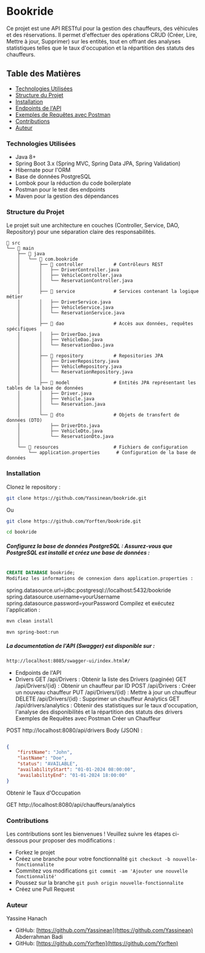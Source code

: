 # Bookride

Ce projet est une API RESTful pour la gestion des chauffeurs, des véhicules et des réservations. Il permet d'effectuer des opérations CRUD (Créer, Lire, Mettre à jour, Supprimer) sur les entités, tout en offrant des analyses statistiques telles que le taux d'occupation et la répartition des statuts des chauffeurs.

## Table des Matières

- [Technologies Utilisées](#technologies-utilisées)
- [Structure du Projet](#structure-du-projet)
- [Installation](#installation)
- [Endpoints de l'API](#endpoints-de-lapi)
- [Exemples de Requêtes avec Postman](#exemples-de-requêtes-avec-postman)
- [Contributions](#contributions)
- [Auteur](#auteur)

### Technologies Utilisées

- Java 8+
- Spring Boot 3.x (Spring MVC, Spring Data JPA, Spring Validation)
- Hibernate pour l'ORM
- Base de données PostgreSQL
- Lombok pour la réduction du code boilerplate
- Postman pour le test des endpoints
- Maven pour la gestion des dépendances

### Structure du Projet

Le projet suit une architecture en couches (Controller, Service, DAO, Repository) pour une séparation claire des responsabilités.
```
📂 src
└── 📂 main
    ├── 📂 java
    │   └── 📂 com.bookride
    │       ├── 📂 controller           # Contrôleurs REST
    │       │   ├── DriverController.java
    │       │   ├── VehicleController.java
    │       │   └── ReservationController.java
    │       │
    │       ├── 📂 service              # Services contenant la logique métier
    │       │   ├── DriverService.java
    │       │   ├── VehicleService.java
    │       │   └── ReservationService.java
    │       │
    │       ├── 📂 dao                  # Accès aux données, requêtes spécifiques
    │       │   ├── DriverDao.java
    │       │   ├── VehicleDao.java
    │       │   └── ReservationDao.java
    │       │
    │       ├── 📂 repository           # Repositories JPA
    │       │   ├── DriverRepository.java
    │       │   ├── VehicleRepository.java
    │       │   └── ReservationRepository.java
    │       │
    │       ├── 📂 model                # Entités JPA représentant les tables de la base de données
    │       │   ├── Driver.java
    │       │   ├── Vehicle.java
    │       │   └── Reservation.java
    │       │
    │       └── 📂 dto                  # Objets de transfert de données (DTO)
    │           ├── DriverDto.java
    │           ├── VehicleDto.java
    │           └── ReservationDto.java
    │
    └── 📂 resources                    # Fichiers de configuration
        └── application.properties      # Configuration de la base de données
```

### Installation

Clonez le repository :

```bash
git clone https://github.com/Yassinean/bookride.git
```
Ou 
```bash
git clone https://github.com/Yorften/bookride.git
```
```bash
cd bookride
```
##### Configurez la base de données PostgreSQL : Assurez-vous que PostgreSQL est installé et créez une base de données :

```sql

CREATE DATABASE bookride;
Modifiez les informations de connexion dans application.properties :

```
spring.datasource.url=jdbc:postgresql://localhost:5432/bookride
spring.datasource.username=yourUsername
spring.datasource.password=yourPassword
Compilez et exécutez l'application :

```bash
mvn clean install
```
```bash
mvn spring-boot:run
```
##### La documentation de l'API (Swagger) est disponible sur :

```bash
http://localhost:8085/swagger-ui/index.html#/
```
- Endpoints de l'API
- Drivers
GET /api/Drivers : Obtenir la liste des Drivers (paginée)
GET /api/Drivers/{id} : Obtenir un chauffeur par ID
POST /api/Drivers : Créer un nouveau chauffeur
PUT /api/Drivers/{id} : Mettre à jour un chauffeur
DELETE /api/Drivers/{id} : Supprimer un chauffeur
Analytics
GET /api/drivers/analytics : Obtenir des statistiques sur le taux d'occupation, l'analyse des disponibilités et la répartition des statuts des drivers
Exemples de Requêtes avec Postman
Créer un Chauffeur

POST http://localhost:8080/api/drivers
Body (JSON) :
```json

{
    "firstName": "John",
    "lastName": "Doe",
    "status": "AVAILABLE",
    "availabilityStart": "01-01-2024 08:00:00",
    "availabilityEnd": "01-01-2024 18:00:00"
}
```
Obtenir le Taux d'Occupation

GET http://localhost:8080/api/chauffeurs/analytics

### Contributions
Les contributions sont les bienvenues ! Veuillez suivre les étapes ci-dessous pour proposer des modifications :

- Forkez le projet
- Créez une branche pour votre fonctionnalité ``git checkout -b nouvelle-fonctionnalite``
- Commitez vos modifications ``git commit -am 'Ajouter une nouvelle fonctionnalité'``
- Poussez sur la branche ```git push origin nouvelle-fonctionnalite```
- Créez une Pull Request
### Auteur

Yassine Hanach
- GitHub: [https://github.com/Yassinean](https://github.com/Yassinean)
Abderrahman Badi
- GitHub: [https://github.com/Yorften](https://github.com/Yorften)
